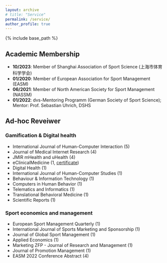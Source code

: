 ```yaml
---
layout: archive
# title: "Service"
permalink: /service/
author_profile: true
---
```

{% include base_path %}


## Academic Membership
* <b>10/2023</b>: Member of Shanghai Association of Sport Science (上海市体育科学学会)
*  <b>01/2020</b>: Member of European Association for Sport Management (EASM)
* <b>06/2021</b>: Member of North American Society for Sport Management (NASSM)
* <b>01/2022</b>: dvs-Mentoring Programm (German Society of Sport Science); Mentor: Prof. Sebastian Uhrich, DSHS

## Ad-hoc Reveiwer
### Gamification & Digital health
* International Journal of Human-Computer Interaction (5)
* Journal of Medical Internet Research (4)
* JMIR mHealth and uHealth (4)
* eClinicalMedicine (1, [certificate](https://yanxiang-yang.github.io/files/review1.pdf))
* Digital Health (1)
* International Journal of Human-Computer Studies (1)
* Behaviour & Information Technology (1)
* Computers in Human Behavior (1)
* Telematics and Informatics (1)
* Translational Behavioral Medicine (1)
* Scientific Reports (1)

### Sport economics and management
* European Sport Management Quarterly (1)
* International Journal of Sports Marketing and Sponsorship (1)
* Journal of Global Sport Management (1)
* Applied Economics (1)
* Marketing ZFP - Journal of Research and Management (1)
* Journal of Promotion Management (1)
* EASM 2022 Conference Abstract (4)

